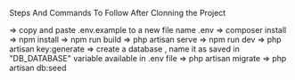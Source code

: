 
Steps And Commands To Follow After Clonning the Project

 => copy and paste .env.example to a new file name .env
 => composer install
 => npm install
 => npm run build
 => php artisan serve
 => npm run dev
 => php artisan key:generate
 => create a database , name it as saved in "DB_DATABASE" variable available in .env file
 => php artisan migrate
 => php artisan db:seed

